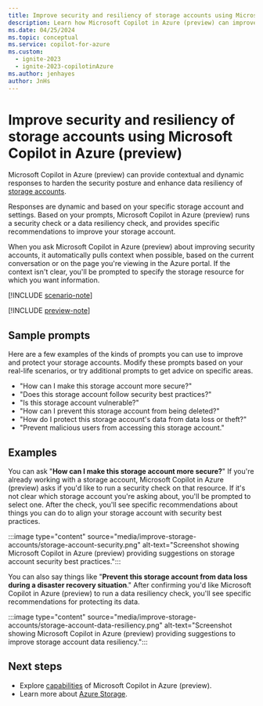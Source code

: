```yaml
---
title: Improve security and resiliency of storage accounts using Microsoft Copilot in Azure (preview)
description: Learn how Microsoft Copilot in Azure (preview) can improve the security posture and data resiliency of storage accounts.
ms.date: 04/25/2024
ms.topic: conceptual
ms.service: copilot-for-azure
ms.custom:
  - ignite-2023
  - ignite-2023-copilotinAzure
ms.author: jenhayes
author: JnHs
---
```


# Improve security and resiliency of storage accounts using Microsoft Copilot in Azure (preview)

Microsoft Copilot in Azure (preview) can provide contextual and dynamic responses to harden the security posture and enhance data resiliency of [storage accounts](/azure/storage/common/storage-account-overview).

Responses are dynamic and based on your specific storage account and settings. Based on your prompts, Microsoft Copilot in Azure (preview) runs a security check or a data resiliency check, and provides specific recommendations to improve your storage account.

When you ask Microsoft Copilot in Azure (preview) about improving security accounts, it automatically pulls context when possible, based on the current conversation or on the page you're viewing in the Azure portal. If the context isn't clear, you'll be prompted to specify the storage resource for which you want information.

[!INCLUDE [scenario-note](includes/scenario-note.md)]

[!INCLUDE [preview-note](includes/preview-note.md)]

## Sample prompts

Here are a few examples of the kinds of prompts you can use to improve and protect your storage accounts. Modify these prompts based on your real-life scenarios, or try additional prompts to get advice on specific areas.

- "How can I make this storage account more secure?"
- "Does this storage account follow security best practices?"
- "Is this storage account vulnerable?"
- "How can I prevent this storage account from being deleted?"
- "How do I protect this storage account's data from data loss or theft?"
- "Prevent malicious users from accessing this storage account."

## Examples

You can ask "**How can I make this storage account more secure?**" If you're already working with a storage account, Microsoft Copilot in Azure (preview) asks if you'd like to run a security check on that resource. If it's not clear which storage account you're asking about, you'll be prompted to select one. After the check, you'll see specific recommendations about things you can do to align your storage account with security best practices.

:::image type="content" source="media/improve-storage-accounts/storage-account-security.png" alt-text="Screenshot showing Microsoft Copilot in Azure (preview) providing suggestions on storage account security best practices.":::

You can also say things like "**Prevent this storage account from data loss during a disaster recovery situation**." After confirming you'd like Microsoft Copilot in Azure (preview) to run a data resiliency check, you'll see specific recommendations for protecting its data.

:::image type="content" source="media/improve-storage-accounts/storage-account-data-resiliency.png" alt-text="Screenshot showing Microsoft Copilot in Azure (preview) providing suggestions to improve storage account data resiliency.":::

## Next steps

- Explore [capabilities](capabilities.md) of Microsoft Copilot in Azure (preview).
- Learn more about [Azure Storage](/azure/storage/common/storage-introduction).
